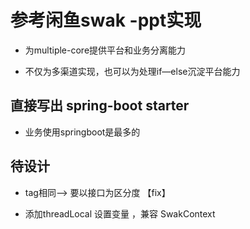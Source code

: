 #  参考闲鱼swak -ppt实现

* 为multiple-core提供平台和业务分离能力

* 不仅为多渠道实现，也可以为处理if—else沉淀平台能力

## 直接写出 spring-boot starter
* 业务使用springboot是最多的

## 待设计

* tag相同--> 要以接口为区分度 【fix】

* 添加threadLocal 设置变量 ，兼容 SwakContext





